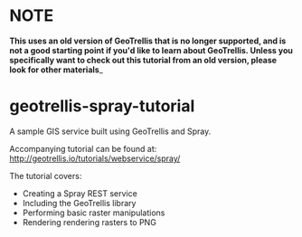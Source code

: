 # NOTE

__This uses an old version of GeoTrellis that is no longer supported, and is not a good starting point if you'd like to learn about GeoTrellis. Unless you specifically want to check out this tutorial from an old version, please look for other materials___

geotrellis-spray-tutorial
=========================

A sample GIS service built using GeoTrellis and Spray.

Accompanying tutorial can be found at: 
http://geotrellis.io/tutorials/webservice/spray/

The tutorial covers:
- Creating a Spray REST service
- Including the GeoTrellis library
- Performing basic raster manipulations
- Rendering rendering rasters to PNG
